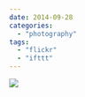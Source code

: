 ```yaml
---
date: 2014-09-28
categories: 
  - "photography"
tags: 
  - "flickr"
  - "ifttt"
---
```


![](https://farm4.staticflickr.com/3918/15376267995_1d8c14ecce_b.jpg)
